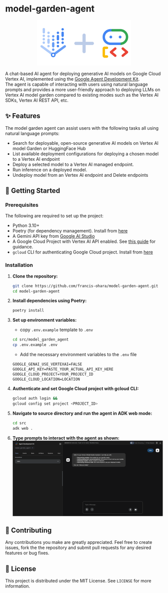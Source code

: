 # model-garden-agent
<p align="center"> <img src="docs/assets/model-garden-agent-logo.png" alt="Model Garden Agent logo"  width="300">
</p>

A chat-based AI agent for deploying generative AI models on Google Cloud Vertex AI, implemented using the [Google Agent Development Kit](https://google.github.io/adk-docs/).  
The agent is capable of interacting with users using natural language prompts and provides a more user-friendly approach to deploying LLMs on Vertex AI model garden compared to existing modes such as the Vertex AI SDKs, Vertex AI REST API, etc.

## ✨ Features
The model garden agent can assist users with the following tasks all using natural language prompts:
 - Search for deployable, open-source generative AI models on Vertex AI model Garden or HuggingFace Hub
 - List available deployment configurations for deploying a chosen model to a Vertex AI endpoint
 - Deploy a selected model to a Vertex AI managed endpoint.
 - Run inference on a deployed model.
 - Undeploy model from an Vertex AI endpoint and Delete endpoints

## 🚀 Getting Started
### Prerequisites
The following are required to set up the project:
- Python 3.10+
- Poetry (for dependency management). Install from [here](https://python-poetry.org/docs/#installation)
- A Gemini API key from [Google AI Studio](https://aistudio.google.com/app/apikey)
- A Google Cloud Project with Vertex AI API enabled. See [this guide](https://cloud.google.com/resource-manager/docs/creating-managing-projects) for guidance.
- `gcloud` CLI for authenticating Google Cloud project. Install from [here](https://cloud.google.com/sdk/docs/install)


### Installation
1.  **Clone the repository:**
    ```sh
    git clone https://github.com/francis-ohara/model-garden-agent.git
    cd model-garden-agent
    ```

2.  **Install dependencies using Poetry:**
    ```sh
    poetry install
    ```

3.  **Set up environment variables:**
    - copy `.env.example` template to  `.env`
    ```sh
    cd src/model_garden_agent
    cp .env.example .env
    ```

     - Add the necessary environment variables to the `.env` file  
    ```
    GOOGLE_GENAI_USE_VERTEXAI=FALSE
    GOOGLE_API_KEY=PASTE_YOUR_ACTUAL_API_KEY_HERE
    GOOGLE_CLOUD_PROJECT=YOUR_PROJECT_ID
    GOOGLE_CLOUD_LOCATION=LOCATION
    ```

4. **Authenticate and set Google Cloud project with gcloud CLI:**
    ```sh
    gcloud auth login &&
    gcloud config set project <PROJECT_ID>
    ```

5. **Navigate to source directory and run the agent in ADK web mode:**
    ```sh
    cd src
    adk web .
    ```

6. **Type prompts to interact with the agent as shown:**
![Screenshot of agent interaction in web mode](docs/assets/adk-web-interaction-demo.png)

## 🤝 Contributing
Any contributions you make are greatly appreciated. 
Feel free to create issues, fork the the repository and submit pull requests for any desired features or bug fixes.

## 📜 License
This project is distributed under the MIT License. See `LICENSE` for more information.
